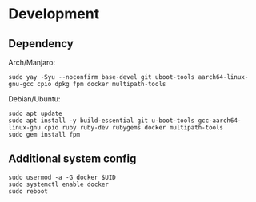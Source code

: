 # Development

## Dependency

Arch/Manjaro:
```
sudo yay -Syu --noconfirm base-devel git uboot-tools aarch64-linux-gnu-gcc cpio dpkg fpm docker multipath-tools
```

Debian/Ubuntu:
```
sudo apt update
sudo apt install -y build-essential git u-boot-tools gcc-aarch64-linux-gnu cpio ruby ruby-dev rubygems docker multipath-tools
sudo gem install fpm
```

## Additional system config
```
sudo usermod -a -G docker $UID
sudo systemctl enable docker
sudo reboot
```
